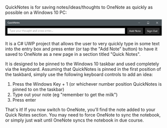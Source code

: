 QuickNotes is for saving notes/ideas/thoughts to OneNote as quickly as possible on a Windows 10 PC:

![Image](QuickNotesScreenShot.jpg)

It is a C# UWP project that allows the user to very quickly type in some text into the entry box and press enter (or tap the "Add Note" button) to have it saved to OneNote as a new page in a section titled "Quick Notes".

It is designed to be pinned to the Windows 10 taskbar and used completely via the keyboard.  Assuming that QuickNotes is pinned in the first position of the taskbard, simply use the following keyboard controls to add an idea:

1. Press the Windows Key + 1 (or whichever number position QuickNotes is pinned to on the taskbar)
2. Type out your note (eg "remember to get the milk")
3. Press enter

That's it!  If you now switch to OneNote, you'll find the note added to your Quick Notes section.  You may need to force OneNote to sync the notebook, or simply just wait until OneNote syncs the notebook in due course.
